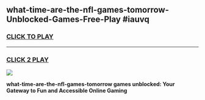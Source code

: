 
## what-time-are-the-nfl-games-tomorrow-Unblocked-Games-Free-Play #iauvq
<h3>
<a href="https://us.freeplayer.one?title=what-time-are-the-nfl-games-tomorrow&ref=9M">CLICK TO PLAY</a></h3>
<hr>

<h3>
<a href="https://us.freeplayer.one?title=what-time-are-the-nfl-games-tomorrow&ref=9M">CLICK 2 PLAY</a>
  
</h3>

<a href="https://us.freeplayer.one?title=what-time-are-the-nfl-games-tomorrow&ref=9M"><img src="https://clearcache.store/games.png"></a>


**what-time-are-the-nfl-games-tomorrow games unblocked: Your Gateway to Fun and Accessible Online Gaming**
